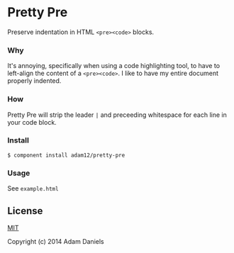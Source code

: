 # Pretty Pre

Preserve indentation in HTML `<pre><code>` blocks.

### Why

It's annoying, specifically when using a code highlighting tool, to have to
left-align the content of a `<pre><code>`. I like to have my entire document
properly indented.

### How

Pretty Pre will strip the leader `|` and preceeding whitespace for each line in
your code block.

### Install

	$ component install adam12/pretty-pre

### Usage

See `example.html`

## License

[MIT](http://opensource.org/licenses/MIT)

Copyright (c) 2014 Adam Daniels
